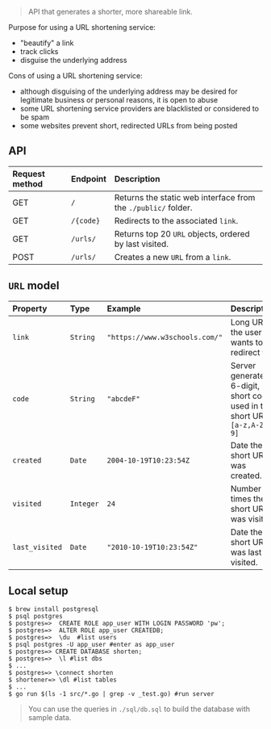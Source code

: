 > API that generates a shorter, more shareable link.

Purpose for using a URL shortening service:

- "beautify" a link
- track clicks
- disguise the underlying address

Cons of using a URL shortening service:

- although disguising of the underlying address may be desired for legitimate business or personal reasons, it is open to abuse
- some URL shortening service providers are blacklisted or considered to be spam
- some websites prevent short, redirected URLs from being posted

## API

| Request method | Endpoint  | Description                                                   |
| :------------- | :-------- | :------------------------------------------------------------ |
| GET            | `/`       | Returns the static web interface from the `./public/` folder. |
| GET            | `/{code}` | Redirects to the associated `link`.                           |
| GET            | `/urls/`  | Returns top 20 `URL` objects, ordered by last visited.        |
| POST           | `/urls/`  | Creates a new `URL` from a `link`.                            |

## `URL` model

| Property       | Type      | Example                        | Description                                                                  |
| :------------- | :-------- | :----------------------------- | :--------------------------------------------------------------------------- |
| `link`         | `String`  | `"https://www.w3schools.com/"` | Long URL the user wants to redirect to.                                      |
| `code`         | `String`  | `"abcdeF"`                     | Server generated, 6-digit, short code used in the short URL. `[a-z,A-Z,0-9]` |
| `created`      | `Date`    | `2004-10-19T10:23:54Z`         | Date the short URL was created.                                              |
| `visited`      | `Integer` | `24`                           | Number of times the short URL was visited.                                   |
| `last_visited` | `Date`    | `"2010-10-19T10:23:54Z"`       | Date the short URL was last visited.                                         |

## Local setup

```console
$ brew install postgresql
$ psql postgres
$ postgres=>  CREATE ROLE app_user WITH LOGIN PASSWORD 'pw';
$ postgres=>  ALTER ROLE app_user CREATEDB;
$ postgres=>  \du  #list users
$ psql postgres -U app_user #enter as app_user
$ postgres=> CREATE DATABASE shorten;
$ postgres=>  \l #list dbs
$ ...
$ postgres=> \connect shorten
$ shortener=> \dl #list tables
$ ...
$ go run $(ls -1 src/*.go | grep -v _test.go) #run server
```

> You can use the queries in `./sql/db.sql` to build the database with sample data.
